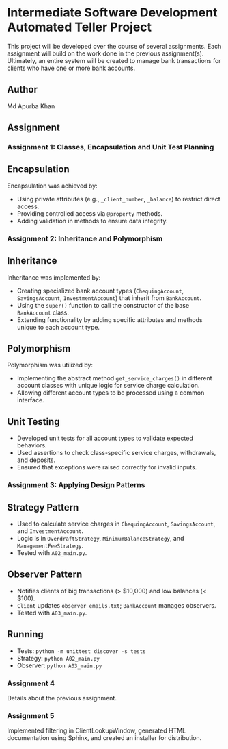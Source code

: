 # Intermediate Software Development Automated Teller Project
This project will be developed over the course of several assignments. Each assignment will build on the work done in the previous assignment(s). Ultimately, an entire system will be created to manage bank transactions for clients who have one or more bank accounts.

## Author
Md Apurba Khan

## Assignment
### Assignment 1: Classes, Encapsulation and Unit Test Planning

## Encapsulation
Encapsulation was achieved by:
- Using private attributes (e.g., `_client_number`, `_balance`) to restrict direct access.
- Providing controlled access via `@property` methods.
- Adding validation in methods to ensure data integrity.

### Assignment 2: Inheritance and Polymorphism

## Inheritance
Inheritance was implemented by:
- Creating specialized bank account types (`ChequingAccount`, `SavingsAccount`, `InvestmentAccount`) that inherit from `BankAccount`.
- Using the `super()` function to call the constructor of the base `BankAccount` class.
- Extending functionality by adding specific attributes and methods unique to each account type.

## Polymorphism
Polymorphism was utilized by:
- Implementing the abstract method `get_service_charges()` in different account classes with unique logic for service charge calculation.
- Allowing different account types to be processed using a common interface.

## Unit Testing
- Developed unit tests for all account types to validate expected behaviors.
- Used assertions to check class-specific service charges, withdrawals, and deposits.
- Ensured that exceptions were raised correctly for invalid inputs.

### Assignment 3: Applying Design Patterns

## Strategy Pattern
- Used to calculate service charges in `ChequingAccount`, `SavingsAccount`, and `InvestmentAccount`.
- Logic is in `OverdraftStrategy`, `MinimumBalanceStrategy`, and `ManagementFeeStrategy`.
- Tested with `A02_main.py`.

## Observer Pattern
- Notifies clients of big transactions (> $10,000) and low balances (< $100).
- `Client` updates `observer_emails.txt`; `BankAccount` manages observers.
- Tested with `A03_main.py`.

## Running
- Tests: `python -m unittest discover -s tests`
- Strategy: `python A02_main.py`
- Observer: `python A03_main.py`

### Assignment 4
Details about the previous assignment.

### Assignment 5
Implemented filtering in ClientLookupWindow, generated HTML documentation using Sphinx, and created an installer for distribution.